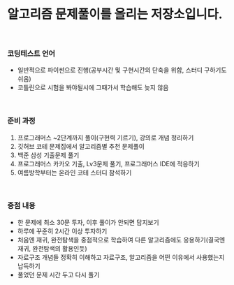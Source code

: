 # 알고리즘 문제풀이를 올리는 저장소입니다.
<br>

### 코딩테스트 언어
 - 일반적으로 파이썬으로 진행(공부시간 및 구현시간의 단축을 위함, 스터디 구하기도 쉬움)
 - 코틀린으로 시험을 봐야될시에 그때가서 학습해도 늦지 않음
 
<br>

### 준비 과정
1. 프로그래머스 ~2단계까지 풀이(구현력 기르기), 강의로 개념 정리하기
2. 깃허브 코테 문제집에서 알고리즘별 추천 문제풀이
3. 백준 삼성 기출문제 풀기
4. 프로그래머스 카카오 기출, Lv3문제 풀기, 프로그래머스 IDE에 적응하기
5. 여름방학부터는 온라인 코테 스터디 참석하기


<br> 

### 중점 내용
- 한 문제에 최소 30문 투자, 이후 풀이가 안되면 답지보기
- 하루에 꾸준히 2시간 이상 투자하기
- 처음엔 재귀, 완전탐색을 중점적으로 학습하여 다른 알고리즘에도 응용하기(결국엔 재귀, 완전탐색의 활용인듯)
- 자료구조 개념들 정확히 이해하고 자료구조, 알고리즘을 어떤 이유에서 사용했는지 납득하기
- 풀었던 문제 시간 두고 다시 풀기


<br>

    
    
    


